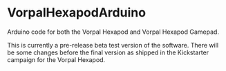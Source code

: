 # VorpalHexapodArduino
Arduino code for both the Vorpal Hexapod and Vorpal Hexapod Gamepad.

This is currently a pre-release beta test version of the software. There will be some changes before the final version as shipped in the Kickstarter campaign for the Vorpal Hexapod.
